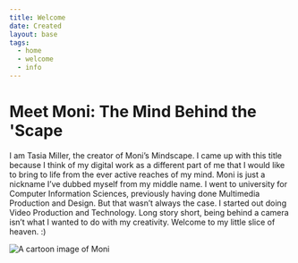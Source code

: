 ```yaml
---
title: Welcome
date: Created
layout: base
tags:
  - home
  - welcome
  - info
---
```

 <main id="main">
<div class="intro-text">
<h1> Meet Moni: The Mind Behind the 'Scape</h1>
<p>
    I am Tasia Miller, the creator of Moni’s Mindscape. I came up with this title because I think of my digital work as a different part of me that I would like to bring to life from the ever active reaches of my mind. Moni is just a nickname I’ve dubbed myself from my middle name. I went to university for Computer Information Sciences, previously having done Multimedia Production and Design. But that wasn’t always the case. I started out doing Video Production and Technology. Long story short, being behind a camera isn’t what I wanted to do with my creativity. Welcome to my little slice of heaven. :)
</p>
</div>
<div class="intro-image">
<img src="/images/moni.png" alt="A cartoon image of Moni">
</div>
        <!-- add main page content here -->
</main>
